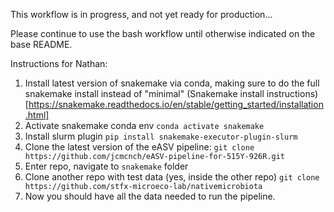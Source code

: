 This workflow is in progress, and not yet ready for production...

Please continue to use the bash workflow until otherwise indicated on the base README.

Instructions for Nathan:

1. Install latest version of snakemake via conda, making sure to do the full snakemake install instead of "minimal"
(Snakemake install instructions)[https://snakemake.readthedocs.io/en/stable/getting_started/installation.html]
2. Activate snakemake conda env
```conda activate snakemake```
3. Install slurm plugin
```pip install snakemake-executor-plugin-slurm```
4. Clone the latest version of the eASV pipeline:
```git clone https://github.com/jcmcnch/eASV-pipeline-for-515Y-926R.git```
5. Enter repo, navigate to `snakemake` folder
6. Clone another repo with test data (yes, inside the other repo)
```git clone https://github.com/stfx-microeco-lab/nativemicrobiota```
7. Now you should have all the data needed to run the pipeline.
